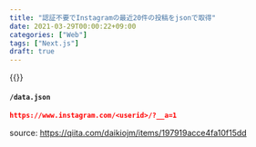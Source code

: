 ```yaml
---
title: "認証不要でInstagramの最近20件の投稿をjsonで取得"
date: 2021-03-29T00:00:22+09:00
categories: ["Web"]
tags: ["Next.js"]
draft: true
---
```


{{<ad>}}

#### `/data.json`

```json
https://www.instagram.com/<userid>/?__a=1
```



source: https://qiita.com/daikiojm/items/197919acce4fa10f15dd